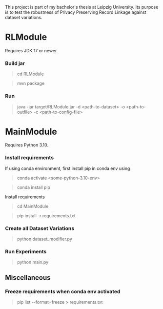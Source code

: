 This project is part of my bachelor's thesis at Leipzig University.
Its purpose is to test the robustness of Privacy Preserving Record Linkage against dataset variations.

# RLModule

Requires JDK 17 or newer.

### Build jar
> cd RLModule

> mvn package

### Run
> java -jar target/RLModule.jar -d \<path-to-dataset\> -o \<path-to-outfile\> -c \<path-to-config-file\>

# MainModule

Requires Python 3.10.

### Install requirements

If using conda environment, first install pip in conda env using

> conda activate \<some-python-3.10-env\>

> conda install pip

Install requirements

> cd MainModule

> pip install -r requirements.txt

### Create all Dataset Variations

> python dataset_modifier.py

### Run Experiments

> python main.py

## Miscellaneous

### Freeze requirements when conda env activated

> pip list --format=freeze \> requirements.txt
